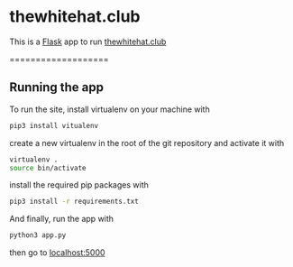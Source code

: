 # thewhitehat.club

This is a [Flask](http://flask.pocoo.org) app to run [thewhitehat.club](thewhitehat.club)

===================

## Running the app

To run the site, install virtualenv on your machine with

```bash
pip3 install vitualenv
```

create a new virtualenv in the root of the git repository and activate it with 

```bash
virtualenv .
source bin/activate
```

install the required pip packages with

```bash
pip3 install -r requirements.txt
```

And finally, run the app with

```bash
python3 app.py
```

then go to [localhost:5000](localhost:5000)